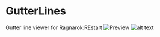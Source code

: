 # GutterLines
Gutter line viewer for Ragnarok:REstart
![Preview](http://imgur.com/a/PaHxK)
![alt text](https://raw.githubusercontent.com/miatribe/gutterlines/master/gutterlinesprev.png)

